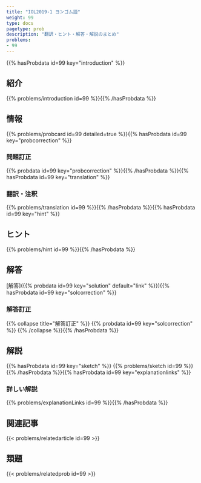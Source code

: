 ```yaml
---
title: "IOL2019-1 ヨンゴム語"
weight: 99
type: docs
pagetype: prob
description: "翻訳・ヒント・解答・解説のまとめ"
problems: 
- 99
---
```


{{% hasProbdata id=99 key="introduction" %}}

## 紹介

{{% problems/introduction id=99 %}}{{% /hasProbdata %}}

## 情報

{{% problems/probcard id=99 detailed=true %}}{{% hasProbdata id=99 key="probcorrection" %}}

### 問題訂正

{{% probdata id=99 key="probcorrection" %}}{{% /hasProbdata %}}{{% hasProbdata id=99 key="translation" %}}

### 翻訳・注釈

{{% problems/translation id=99 %}}{{% /hasProbdata %}}{{% hasProbdata id=99 key="hint" %}}

## ヒント

{{% problems/hint id=99 %}}{{% /hasProbdata %}}

## 解答

[解答]({{% probdata id=99 key="solution" default="link" %}}){{% hasProbdata id=99 key="solcorrection" %}}

### 解答訂正

{{% collapse title="解答訂正" %}}
{{% probdata id=99 key="solcorrection" %}}
{{% /collapse %}}{{% /hasProbdata %}}

## 解説

{{% hasProbdata id=99 key="sketch" %}}
{{% problems/sketch id=99 %}}
{{% /hasProbdata %}}{{% hasProbdata id=99 key="explanationlinks" %}}

### 詳しい解説

{{% problems/explanationLinks id=99 %}}{{% /hasProbdata %}}

## 関連記事

{{< problems/relatedarticle id=99 >}}

## 類題

{{< problems/relatedprob id=99 >}}
